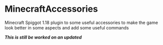 # MinecraftAccessories
Minecraft Spiggot 1.18 plugin to some useful accessories to make the game look better in some aspects and add some useful commands

***This is still be worked on an updated***
